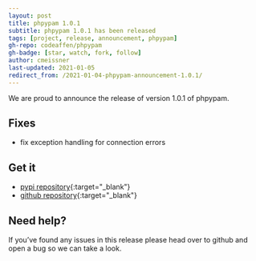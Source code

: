 ```yaml
---
layout: post
title: phpypam 1.0.1
subtitle: phpypam 1.0.1 has been released
tags: [project, release, announcement, phpypam]
gh-repo: codeaffen/phpypam
gh-badge: [star, watch, fork, follow]
author: cmeissner
last-updated: 2021-01-05
redirect_from: /2021-01-04-phpypam-announcement-1.0.1/
---
```


We are proud to announce the release of version 1.0.1 of phpypam.

## Fixes

- fix exception handling for connection errors

## Get it

- [pypi repository](https://pypi.org/project/phpypam/){:target="_blank"}
- [github repository](https://github.com/codeaffen/phpypam){:target="_blank"}

## Need help?

If you’ve found any issues in this release please head over to github and open a bug so we can take a look.
